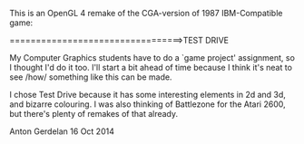 This is an OpenGL 4 remake of the CGA-version of 1987 IBM-Compatible game:

=================================>TEST DRIVE

My Computer Graphics students have to do a `game project' assignment, so I
thought I'd do it too. I'll start a bit ahead of time because I think it's neat
to see /how/ something like this can be made.

I chose Test Drive because it has some interesting elements in 2d and 3d, and
bizarre colouring. I was also thinking of Battlezone for the Atari 2600, but
there's plenty of remakes of that already.

Anton Gerdelan
16 Oct 2014
